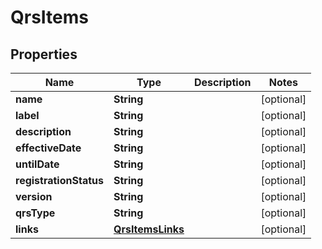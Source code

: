 

# QrsItems


## Properties

| Name | Type | Description | Notes |
|------------ | ------------- | ------------- | -------------|
|**name** | **String** |  |  [optional] |
|**label** | **String** |  |  [optional] |
|**description** | **String** |  |  [optional] |
|**effectiveDate** | **String** |  |  [optional] |
|**untilDate** | **String** |  |  [optional] |
|**registrationStatus** | **String** |  |  [optional] |
|**version** | **String** |  |  [optional] |
|**qrsType** | **String** |  |  [optional] |
|**links** | [**QrsItemsLinks**](QrsItemsLinks.md) |  |  [optional] |



